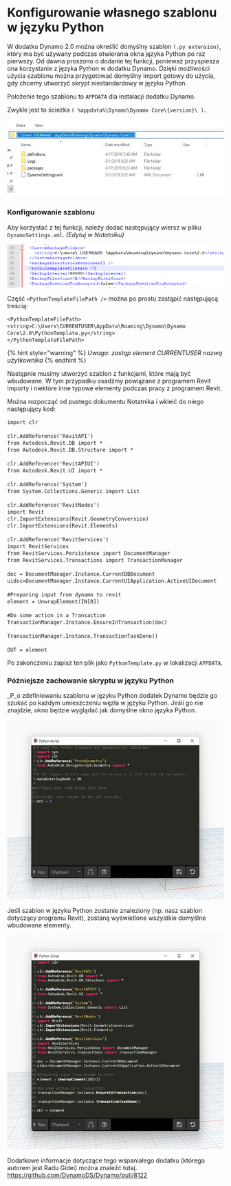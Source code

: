 # Konfigurowanie własnego szablonu w języku Python

W dodatku Dynamo 2.0 można określić domyślny szablon `(.py extension)`, który ma być używany podczas otwierania okna języka Python po raz pierwszy. Od dawna proszono o dodanie tej funkcji, ponieważ przyspiesza ona korzystanie z języka Python w dodatku Dynamo. Dzięki możliwości użycia szablonu można przygotować domyślny import gotowy do użycia, gdy chcemy utworzyć skrypt niestandardowy w języku Python.

Położenie tego szablonu to `APPDATA` dla instalacji dodatku Dynamo.

Zwykle jest to ścieżka `( %appdata%\Dynamo\Dynamo Core\{version}\ )`.

![](<../images/8-3/3/python templates - appdata folder location.jpg>)

### Konfigurowanie szablonu

Aby korzystać z tej funkcji, należy dodać następujący wiersz w pliku `DynamoSettings.xml`. _(Edytuj w Notatniku)_

![](<../images/8-3/3/python templates -dynamo settings xml file.png>)

Część `<PythonTemplateFilePath />` można po prostu zastąpić następującą treścią:

```
<PythonTemplateFilePath>
<string>C:\Users\CURRENTUSER\AppData\Roaming\Dynamo\Dynamo Core\2.0\PythonTemplate.py</string>
</PythonTemplateFilePath>
```

{% hint style="warning" %}
_Uwaga: zastąp element CURRENTUSER nazwą użytkownika_
{% endhint %}

Następnie musimy utworzyć szablon z funkcjami, które mają być wbudowane. W tym przypadku osadźmy powiązane z programem Revit importy i niektóre inne typowe elementy podczas pracy z programem Revit.

Można rozpocząć od pustego dokumentu Notatnika i wkleić do niego następujący kod:

```
import clr

clr.AddReference('RevitAPI')
from Autodesk.Revit.DB import *
from Autodesk.Revit.DB.Structure import *

clr.AddReference('RevitAPIUI')
from Autodesk.Revit.UI import *

clr.AddReference('System')
from System.Collections.Generic import List

clr.AddReference('RevitNodes')
import Revit
clr.ImportExtensions(Revit.GeometryConversion)
clr.ImportExtensions(Revit.Elements)

clr.AddReference('RevitServices')
import RevitServices
from RevitServices.Persistence import DocumentManager
from RevitServices.Transactions import TransactionManager

doc = DocumentManager.Instance.CurrentDBDocument
uidoc=DocumentManager.Instance.CurrentUIApplication.ActiveUIDocument

#Preparing input from dynamo to revit
element = UnwrapElement(IN[0])

#Do some action in a Transaction
TransactionManager.Instance.EnsureInTransaction(doc)

TransactionManager.Instance.TransactionTaskDone()

OUT = element
```

Po zakończeniu zapisz ten plik jako `PythonTemplate.py` w lokalizacji `APPDATA`.

### Późniejsze zachowanie skryptu w języku Python

\_P\_o zdefiniowaniu szablonu w języku Python dodatek Dynamo będzie go szukać po każdym umieszczeniu węzła w języku Python. Jeśli go nie znajdzie, okno będzie wyglądać jak domyślne okno języka Python.

![](<../images/8-3/3/python templates - before setup template.jpg>)

Jeśli szablon w języku Python zostanie znaleziony (np. nasz szablon dotyczący programu Revit), zostaną wyświetlone wszystkie domyślne wbudowane elementy.

![](<../images/8-3/3/python templates - after setup template.jpg>)

Dodatkowe informacje dotyczące tego wspaniałego dodatku (którego autorem jest Radu Gidei) można znaleźć tutaj. https://github.com/DynamoDS/Dynamo/pull/8122
